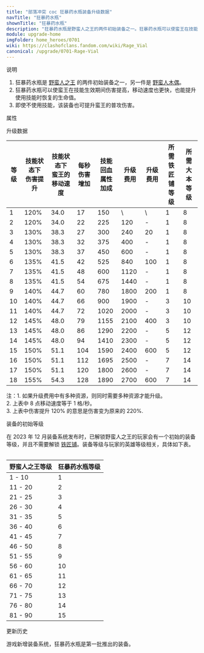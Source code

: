 ```yaml
---
title: "部落冲突 coc 狂暴药水瓶装备升级数据"
navTitle: "狂暴药水瓶"
shownTitle: "狂暴药水瓶"
description: "狂暴药水瓶是野蛮人之王的两件初始装备之一。狂暴药水瓶可以使蛮王在技能生效期间伤害提高，移动速度也更快，也能提升使用技能时恢复的生命值。即使不使用技能，该装备也可提升蛮王的普攻伤害。"
module: upgrade-home
imgFolder: home_heroes/0701
wiki: https://clashofclans.fandom.com/wiki/Rage_Vial
canonical: /upgrade/0701-Rage-Vial
---
```


<UnitInfo :folder="$frontmatter.imgFolder" imgSrc="Rage_Vial_info.png" :imgAlt="$frontmatter.navTitle" description="使野蛮人之王获得狂暴效果。" />

<SmallTitle>说明</SmallTitle>

1. 狂暴药水瓶是 [野蛮人之王](/upgrade/0200-Barbarian-King) 的两件初始装备之一，另一件是 [野蛮人木偶](/upgrade/0700-Barbarian-Puppet)。
2. 狂暴药水瓶可以使蛮王在技能生效期间伤害提高，移动速度也更快，也能提升使用技能时恢复的生命值。
3. 即使不使用技能，该装备也可提升蛮王的普攻伤害。

<SmallTitle>属性</SmallTitle>

<UnitProperties>
    <UnitProperty pKey="技能类型" pValue="主动技能" />
    <UnitProperty pKey="装备稀有度" pValue="普通" />
    <UnitProperty pKey="解锁要求" pValue="有蛮王即可" />
</UnitProperties>

<SmallTitle>升级数据</SmallTitle>

<script setup>
const tableExtraInfo = [
    {
        "column": 5,
        "type": "cost",
        "icon": "Shiny_Ore",
        "noGoldPass": true
    },
    {
        "column": 6,
        "type": "cost",
        "icon": "Glowy_Ore",
        "noGoldPass": true
    }
];
</script>

<UnitTable :tableExtraInfo="tableExtraInfo">

| 等级 |技能状态下<br>伤害提升|技能状态下<br>蛮王的移动速度|每秒伤害<br>增加|技能回血<br>属性加成|升级费用|升级费用|所需<br>铁匠铺等级|所需<br>大本等级|
| ---- |        ---         |           ----           |      ---      |         ---      |   ---  |  ---  |       ---      |       ---      |
|   1  |        120%        |           34.0           |       17      |         150      |    \   |   \   |        1       |        8       |
|   2  |        120%        |           34.0           |       22      |         225      |   120  |   -   |        1       |        8       |
|   3  |        130%        |           38.3           |       27      |         300      |   240  |   20  |        1       |        8       |
|   4  |        130%        |           38.3           |       32      |         375      |   400  |   -   |        1       |        8       |
|   5  |        130%        |           38.3           |       37      |         450      |   600  |   -   |        1       |        8       |
|   6  |        135%        |           41.5           |       42      |         525      |   840  |  100  |        1       |        8       |
|   7  |        135%        |           41.5           |       48      |         600      |  1120  |   -   |        1       |        8       |
|   8  |        135%        |           41.5           |       54      |         675      |  1440  |   -   |        1       |        8       |
|   9  |        140%        |           44.7           |       60      |         780      |  1800  |  200  |        1       |        8       |
|  10  |        140%        |           44.7           |       66      |         900      |  1900  |   -   |        3       |       10       |
|  11  |        140%        |           44.7           |       72      |        1020      |  2000  |   -   |        3       |       10       |
|  12  |        145%        |           48.0           |       79      |        1155      |  2100  |  400  |        3       |       10       |
|  13  |        145%        |           48.0           |       86      |        1290      |  2200  |   -   |        5       |       12       |
|  14  |        145%        |           48.0           |       94      |        1410      |  2300  |   -   |        5       |       12       |
|  15  |        150%        |           51.1           |      104      |        1590      |  2400  |  600  |        5       |       12       |
|  16  |        150%        |           51.1           |      112      |        1695      |  2500  |   -   |        7       |       14       |
|  17  |        150%        |           51.1           |      120      |        1800      |  2600  |   -   |        7       |       14       |
|  18  |        155%        |           54.3           |      128      |        1890      |  2700  |  600  |        7       |       14       |
</UnitTable>

注：1. 如果升级费用中有多种资源，则同时需要多种资源才能升级。<br>
2. 上表中 8 点移动速度等于 1 格/秒。<br>
3. 上表中伤害提升 120% 的意思是伤害变为原来的 220%.

<SmallTitle>装备的初始等级</SmallTitle>

在 2023 年 12 月装备系统发布时，已解锁野蛮人之王的玩家会有一个初始的装备等级，并且不需要解锁 [铁匠铺](/upgrade/0488-Blacksmith)。装备等级与玩家的英雄等级相关，具体如下表。

<Table maxWidth="25rem">

| 野蛮人之王等级 | 狂暴药水瓶等级 |
|      ---      |      ---     |
|     1 - 10    |       1      |
|    11 - 20    |       2      |
|    21 - 25    |       3      |
|    26 - 30    |       4      |
|    31 - 35    |       5      |
|    36 - 40    |       6      |
|    41 - 45    |       7      |
|    46 - 50    |       8      |
|    51 - 55    |       9      |
|    56 - 60    |      10      |
|    61 - 65    |      11      |
|    66 - 70    |      12      |
|    71 - 75    |      13      |
|    76 - 80    |      14      |
|    81 - 90    |      15      |
</Table>

<SmallTitle>更新历史</SmallTitle>

<Timeline>  
    <TimelineItem date="2023/12/12">
        <TimelineRow>游戏新增装备系统，狂暴药水瓶是第一批推出的装备。</TimelineRow>
    </TimelineItem>
    <TimelineItem :historyBottom="true" />
</Timeline>